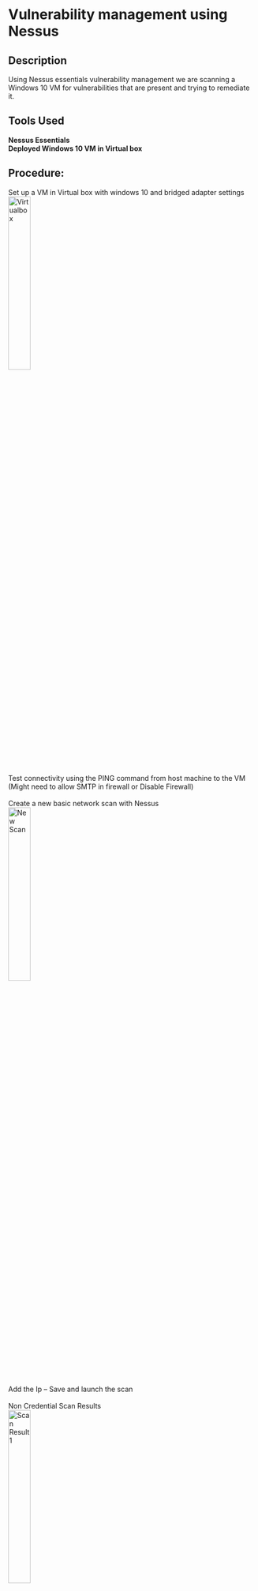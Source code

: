 <h1>Vulnerability management using Nessus</h1>


<h2>Description</h2>
Using Nessus essentials vulnerability management we are scanning a Windows 10 VM for vulnerabilities that are present and trying to remediate it.
<br />

<h2>Tools Used</h2>
  <b>Nessus Essentials</b> <br/>
  <b>Deployed Windows 10 VM in Virtual box</b>
 
<h2>Procedure:</h2>
<p align="Left">
Set up a VM in Virtual box with windows 10 and bridged adapter settings<br />
<img src="https://imgur.com/S2wY2Bu.png" height="30%" width="30%" alt="Virtualbox"/>
<br />
Test connectivity using the PING command from host machine to the VM (Might need to allow SMTP in firewall or Disable Firewall)<br />
 <br/>
Create a new basic network scan with Nessus<br />
<img src="https://imgur.com/Wu0pCYo.png" height="30%" width="30%" alt="New Scan"/>
<br />
Add the Ip – Save and launch the scan<br />
<br/>
 Non Credential Scan Results<br/>
 <img src="https://imgur.com/APENJKw.png" height="30%" width="30%" alt="Scan Result1"/>
<br />
  
<h3>Credential Scanning</h3>
<p align="Left">
We need to change some settings in VM before the credentials scan (Since the system is not Domain enrolled)<br />
     1. Enable Remote registry in services.msc – To allow remote hosts to look through registry for vulnerabilities 
        <img src="https://imgur.com/5dxUxoX.png" height="30%" width="30%" alt="Remote registry"/>
<br />
     2. Turn On network discovery, file and printer sharing in Control Panel 
<br />
     3. Change Never Notify In UAC – User access control (Never do this in production) <br/>
        <img src="https://imgur.com/astXA9b.png" height="30%" width="30%" alt="UAC"/>
<br />
     4. Add a key in registry to allow the remote account to connect (This is to Further disable UAC) <br/>
        Inside Registry > Computer>hkeylocalmac>Softw>MicrosoWindo>Currentvers>Policies>system > Add Dword Named LocalAccountTokenFilterPolicy and change value to 1 
        <br/><img src="https://imgur.com/crv6A1J.png" height="30%" width="30%" alt="Registry"/>
<br />
Restart the VM, and add credentials inside configure option nessus <br/>
  <img src="https://imgur.com/M2RQiOF.png" height="30%" width="30%" alt="Registry"/>
<br />
Run the scan again and wait for the results <br/>

Credential Scan result<br/>
 <img src="https://imgur.com/dtUWw6g.png" height=30% width=30% alt=Scan2>
<br/>
Assessed Threat<br/>
 <img src="https://imgur.com/fo3EuNQ.png" height=30% width=30% alt=Threat>
<br/>
Remediation<br/>
 <img src="https://imgur.com/R6FK7Zx.png" height=30% width=30% alt=Remediation>
<br/>

 For lowering the risk we must do these remediations, If inside an organistaion, we must start with thirdparty patching followed by OS patching to deploy frequent updates after testing for vulnerabilities
in test environment<br/>  



<p>
